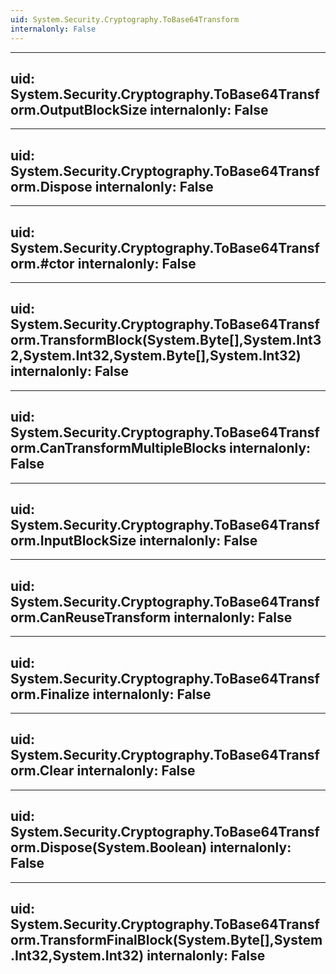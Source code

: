 ```yaml
---
uid: System.Security.Cryptography.ToBase64Transform
internalonly: False
---
```


---
uid: System.Security.Cryptography.ToBase64Transform.OutputBlockSize
internalonly: False
---

---
uid: System.Security.Cryptography.ToBase64Transform.Dispose
internalonly: False
---

---
uid: System.Security.Cryptography.ToBase64Transform.#ctor
internalonly: False
---

---
uid: System.Security.Cryptography.ToBase64Transform.TransformBlock(System.Byte[],System.Int32,System.Int32,System.Byte[],System.Int32)
internalonly: False
---

---
uid: System.Security.Cryptography.ToBase64Transform.CanTransformMultipleBlocks
internalonly: False
---

---
uid: System.Security.Cryptography.ToBase64Transform.InputBlockSize
internalonly: False
---

---
uid: System.Security.Cryptography.ToBase64Transform.CanReuseTransform
internalonly: False
---

---
uid: System.Security.Cryptography.ToBase64Transform.Finalize
internalonly: False
---

---
uid: System.Security.Cryptography.ToBase64Transform.Clear
internalonly: False
---

---
uid: System.Security.Cryptography.ToBase64Transform.Dispose(System.Boolean)
internalonly: False
---

---
uid: System.Security.Cryptography.ToBase64Transform.TransformFinalBlock(System.Byte[],System.Int32,System.Int32)
internalonly: False
---
